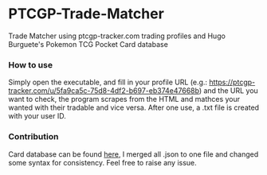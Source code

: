 # PTCGP-Trade-Matcher
Trade Matcher using ptcgp-tracker.com trading profiles and Hugo Burguete's Pokemon TCG Pocket Card database
### How to use
Simply open the executable, and fill in your profile URL (e.g.: https://ptcgp-tracker.com/u/5fa9ca5c-75d8-4df2-b697-eb374e47668b) and the URL you want to check, the program scrapes from the HTML and mathces your wanted with their tradable and vice versa. After one use, a .txt file is created with your user ID.
### Contribution
Card database can be found [here](https://github.com/hugoburguete/pokemon-tcg-pocket-card-database/), I merged all .json to one file and changed some syntax for consistency. Feel free to raise any issue.
